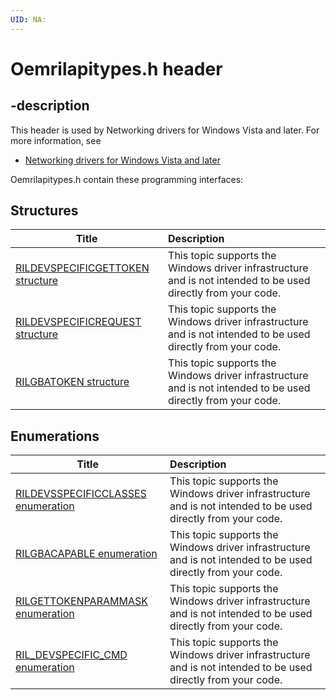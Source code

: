 ```yaml
---
UID: NA:
---
```


# Oemrilapitypes.h header

## -description

This header is used by Networking drivers for Windows Vista and later. For more information, see
- [Networking drivers for Windows Vista and later](../_netvista/index.md)

Oemrilapitypes.h contain these programming interfaces:


## Structures

| Title   | Description   |
| ---- |:---- |
| [RILDEVSPECIFICGETTOKEN structure](ns-oemrilapitypes-rildevspecificgettoken.md) | This topic supports the Windows driver infrastructure and is not intended to be used directly from your code. |
| [RILDEVSPECIFICREQUEST structure](ns-oemrilapitypes-rildevspecificrequest.md) | This topic supports the Windows driver infrastructure and is not intended to be used directly from your code. |
| [RILGBATOKEN structure](ns-oemrilapitypes-rilgbatoken.md) | This topic supports the Windows driver infrastructure and is not intended to be used directly from your code. |

## Enumerations

| Title   | Description   |
| ---- |:---- |
| [RILDEVSSPECIFICCLASSES enumeration](ne-oemrilapitypes-rildevsspecificclasses.md) | This topic supports the Windows driver infrastructure and is not intended to be used directly from your code. |
| [RILGBACAPABLE enumeration](ne-oemrilapitypes-rilgbacapable.md) | This topic supports the Windows driver infrastructure and is not intended to be used directly from your code. |
| [RILGETTOKENPARAMMASK enumeration](ne-oemrilapitypes-rilgettokenparammask.md) | This topic supports the Windows driver infrastructure and is not intended to be used directly from your code. |
| [RIL_DEVSPECIFIC_CMD enumeration](ne-oemrilapitypes-ril_devspecific_cmd.md) | This topic supports the Windows driver infrastructure and is not intended to be used directly from your code. |
